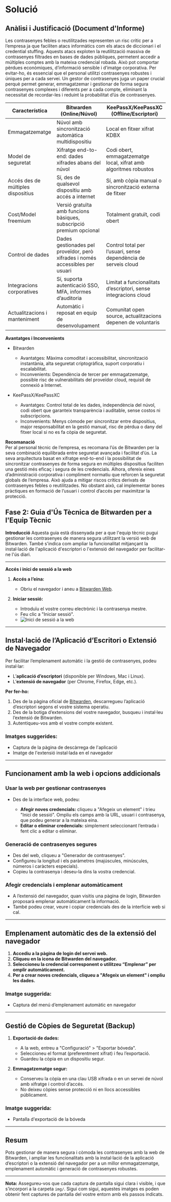 # Solució
## Anàlisi i Justificació (Document d'Informe)  
Les contrasenyes febles o reutilitzades representen un risc crític per a l’empresa ja que faciliten atacs informàtics com els atacs de diccionari i el credential stuffing. Aquests atacs exploten la reutilització massiva de contrasenyes filtrades en bases de dades públiques, permetent accedir a múltiples comptes amb la mateixa credencial robada. Això pot comportar pèrdues econòmiques, d’informació sensible i d’imatge corporativa. Per evitar-ho, és essencial que el personal utilitzi contrasenyes robustes i úniques per a cada servei. Un gestor de contrasenyes juga un paper crucial perquè permet generar, emmagatzemar i gestionar de forma segura contrasenyes complexes i diferents per a cada compte, eliminant la necessitat de recordar-les i reduint la probabilitat d’ús de contrasenyes.

| Característica             | Bitwarden (Online/Núvol)                                             | KeePassX/KeePassXC (Offline/Escriptori)                        |
|---------------------------|--------------------------------------------------------------------|----------------------------------------------------------------|
| Emmagatzematge            | Núvol amb sincronització automàtica multidispositiu                | Local en fitxer xifrat KDBX                                      |
| Model de seguretat        | Xifratge end-to-end: dades xifrades abans del núvol                | Codi obert, emmagatzematge local, xifrat amb algoritmes robustos|
| Accés des de múltiples dispositius | Sí, des de qualsevol dispositiu amb accés a internet         | Sí, amb còpia manual o sincronització externa de fitxer         |
| Cost/Model freemium       | Versió gratuïta amb funcions bàsiques, subscripció premium opcional| Totalment gratuït, codi obert                                    |
| Control de dades          | Dades gestionades pel proveïdor, però xifrades i només accessibles per usuari | Control total per l’usuari, sense dependència de serveis cloud   |
| Integracions corporatives | Sí, suporta autenticació SSO, MFA, informes d’auditoria            | Limitat a funcionalitats d’escriptori, sense integracions cloud |
| Actualitzacions i manteniment | Automàtic i reposat en equip de desenvolupament                   | Comunitat open source, actualitzacions depenen de voluntaris   |


**Avantatges i Inconvenients**

- Bitwarden

   - Avantatges: Màxima comoditat i accessibilitat, sincronització instantània, alta seguretat criptogràfica, suport corporatiu i escalabilitat.
   - Inconvenients: Dependència de tercer per emmagatzematge, possible risc de vulnerabilitats del proveïdor cloud, requisit de connexió a Internet.

- KeePassX/KeePassXC

   - Avantatges: Control total de les dades, independència del núvol, codi obert que garanteix transparència i auditable, sense costos ni subscripcions.
   - Inconvenients: Menys còmode per sincronitzar entre dispositius, major responsabilitat en la gestió manual, risc de pèrdua o dany del fitxer local si no es fa còpia de seguretat.

**Recomanació**  
Per al personal tècnic de l’empresa, es recomana l’ús de Bitwarden per la seva combinació equilibrada entre seguretat avançada i facilitat d’ús. La seva arquitectura basat en xifratge end-to-end i la possibilitat de sincronitzar contrasenyes de forma segura en múltiples dispositius faciliten una gestió més eficaç i segura de les credencials. Alhora, ofereix eines d’administració corporativa i compliment normatiu que reforcen la seguretat globals de l’empresa. Això ajuda a mitigar riscos crítics derivats de contrasenyes febles o reutilitzades. No obstant això, cal implementar bones pràctiques en formació de l’usuari i control d’accés per maximitzar la protecció.

## Fase 2: Guia d'Ús Tècnica de Bitwarden per a l'Equip Tècnic

**Introducció**
Aquesta guia està dissenyada per a que l'equip tècnic pugui gestionar les contrasenyes de manera segura utilitzant la versió web de Bitwarden. També s'indica com ampliar la funcionalitat mitjançant la instal·lació de l'aplicació d'escriptori o l'extensió del navegador per facilitar-ne l'ús diari.

---

**Accés i inici de sessió a la web**

1. **Accés a l’eina:**
   - Obriu el navegador i aneu a [Bitwarden Web](https://vault.bitwarden.com).
   
2. **Iniciar sessió:**
   - Introduïu el vostre correu electrònic i la contrasenya mestre.
   - Feu clic a "Iniciar sessió".
   - ![Inici de sessió a la web](img/web-login.png)

---

## Instal·lació de l’Aplicació d’Escritori o Extensió de Navegador

Per facilitar l’emplenament automàtic i la gestió de contrasenyes, podeu instal·lar:

- L’**aplicació d’escriptori** (disponible per Windows, Mac i Linux).
- L’**extensió de navegador** (per Chrome, Firefox, Edge, etc.).

**Per fer-ho:**

1. Des de la pàgina oficial de [Bitwarden](https://bitwarden.com/downloads/), descarregueu l’aplicació d’escriptori segons el vostre sistema operatiu.
2. Des de la botiga d’extensions del vostre navegador, busqueu i instal·leu l’extensió de Bitwarden.
3. Autentiqueu-vos amb el vostre compte existent.

### Imatges suggerides:
- Captura de la pàgina de descàrrega de l'aplicació
- Imatge de l'extensió instal·lada en el navegador

---

## Funcionament amb la web i opcions addicionals

### Usar la web per gestionar contrasenyes

- Des de la interface web, podeu:

  - **Afegir noves credencials:** cliqueu a "Afegeix un element" i trieu "Inici de sessió". Ompliu els camps amb la URL, usuari i contrasenya, que podeu generar a la mateixa eina.
  - **Editar o eliminar credencials:** simplement seleccionant l’entrada i fent clic a editar o eliminar.

### Generació de contrasenyes segures

- Des del web, cliqueu a "Generador de contrasenyes".
- Configureu la longitud i els paràmetres (majúscules, minúscules, números i caràcters especials).
- Copieu la contrasenya i deseu-la dins la vostra credencial.

### Afegir credencials i emplenar automàticament

- A l’extensió del navegador, quan visitis una pàgina de login, Bitwarden proposarà emplenar automàticament la informació.
- També podeu crear, veure i copiar credencials des de la interfície web si cal.

---

## Emplenament automàtic des de la extensió del navegador

1. **Accediu a la pàgina de login del servei web.**
2. **Cliqueu en la icona de Bitwarden del navegador.**
3. **Seleccioneu la credencial corresponent o utilitzeu “Emplenar” per omplir automàticament.**
4. **Per a crear noves credencials, cliqueu a "Afegeix un element" i ompliu les dades.**

### Imatge suggerida:
- Captura del menú d’emplenament automàtic en navegador

---

## Gestió de Còpies de Seguretat (Backup)

1. **Exportació de dades:**
   - A la web, entreu a "Configuració" > "Exportar bóveda".
   - Seleccioneu el format (preferentment xifrat) i feu l’exportació.
   - Guardeu la còpia en un dispositiu segur.

2. **Emmagatzematge segur:**
   - Conserveu la còpia en una clau USB xifrada o en un servei de núvol amb xifratge i control d’accés.
   - No deixeu còpies sense protecció ni en llocs accessibles públicament.

### Imatge suggerida:
- Pantalla d'exportació de la bóveda

---

## Resum
Pots gestionar de manera segura i còmoda les contrasenyes amb la web de Bitwarden, i ampliar les funcionalitats amb la instal·lació de la aplicació d’escriptori o la extensió del navegador per a un millor emmagatzematge, emplenament automàtic i generació de contrasenyes robustes.

---

**Nota:** Assegureu-vos que cada captura de pantalla sigui clara i visible, i que s’incorpori a la carpeta `img/`. Sigui com sigui, aquestes imatges es poden obtenir fent captures de pantalla del vostre entorn amb els passos indicats.
